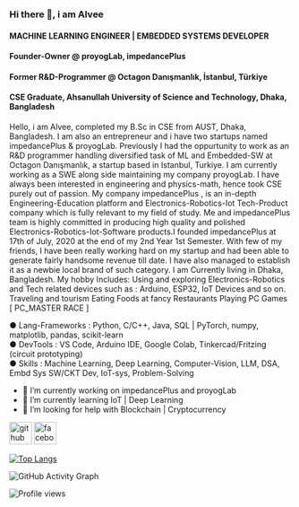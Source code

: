 ### Hi there 👋, i am Alvee
#### MACHINE LEARNING ENGINEER | EMBEDDED SYSTEMS DEVELOPER
#### Founder-Owner @ proyogLab, impedancePlus
#### Former R&D-Programmer @ Octagon Danışmanlık, İstanbul, Türkiye
#### CSE Graduate, Ahsanullah University of Science and Technology, Dhaka, Bangladesh

Hello, i am Alvee, completed my B.Sc in CSE from AUST, Dhaka, Bangladesh. I am also an entrepreneur and i have two startups named impedancePlus & proyogLab. Previously I had the oppurtunity to work as an R&D programmer handling diversified task of ML and Embedded-SW at Octagon Danışmanlık, a startup based in Istanbul, Turkiye. I am currently working as a SWE along side maintaining my company proyogLab. I have always been interested in engineering and physics-math, hence took CSE purely out of passion. 
My company impedancePlus , is an in-depth Engineering-Education platform and Electronics-Robotics-Iot Tech-Product company which is fully relevant to my field of study. 
Me and impedancePlus team is highly committed in producing high quality and polished Electronics-Robotics-Iot-Software products.I founded impedancePlus at 17th of July, 2020 at the end of my 2nd Year 1st Semester. With few of my friends, I have been really working hard on my startup and had been able to generate fairly handsome revenue till date. I have also managed to establish it as a newbie local brand of such category.
I am Currently living in Dhaka, Bangladesh. My hobby Includes:
Using and exploring Electronics-Robotics and Tech related devices such as : Arduino, ESP32, IoT Devices and so on.
Traveling and tourism
Eating Foods at fancy Restaurants
Playing PC Games [ PC_MASTER RACE ]

● Lang-Frameworks : Python, C/C++, Java, SQL | PyTorch, numpy, matplotlib, pandas, scikit-learn </br>
● DevTools : VS Code, Arduino IDE, Google Colab, Tinkercad/Fritzing (circuit prototyping) </br>
● Skills : Machine Learning, Deep Learning, Computer-Vision, LLM, DSA, Embd Sys SW/CKT Dev, IoT-sys, Problem-Solving </br>

- 🔭 I’m currently working on impedancePlus and proyogLab
- 🌱 I’m currently learning IoT | Deep Learning 
- 🤔 I’m looking for help with Blockchain | Cryptocurrency  


[<img src='https://cdn.jsdelivr.net/npm/simple-icons@3.0.1/icons/github.svg' alt='github' height='40'>](https://github.com/pointer2Alvee)  [<img src='https://cdn.jsdelivr.net/npm/simple-icons@3.0.1/icons/facebook.svg' alt='facebook' height='40'>](https://www.facebook.com/sadman.alvee)  

[![Top Langs](https://github-readme-stats.vercel.app/api/top-langs/?username=pointer2Alvee)](https://github.com/anuraghazra/github-readme-stats)

![GitHub Activity Graph](https://activity-graph.herokuapp.com/graph?username=pointer2Alvee)  

![Profile views](https://gpvc.arturio.dev/pointer2Alvee)  
